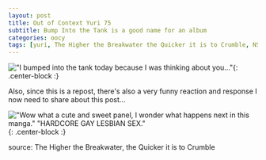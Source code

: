 ```yaml
---
layout: post
title: Out of Context Yuri 75
subtitle: Bump Into the Tank is a good name for an album
categories: oocy
tags: [yuri, The Higher the Breakwater the Quicker it is to Crumble, NSFW source]
---
```




!["I bumped into the tank today because I was thinking about you..."](https://imgur.com/Zjk0wG1.png){: .center-block :}


Also, since this is a repost, there's also a very funny reaction and response I now need to share about this post...

!["Wow what a cute and sweet panel, I wonder what happens next in this manga." "HARDCORE GAY LESBIAN SEX."](https://imgur.com/d194RA3.png){: .center-block :}

source: The Higher the Breakwater, the Quicker it is to Crumble